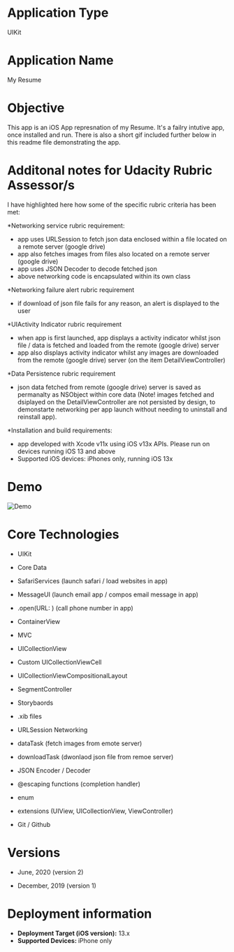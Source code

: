 # Application Type
UIKit

# Application Name
My Resume

# Objective
This app is an iOS App represnation of my Resume. It's a failry intutive app, once installed and run. There is also a short gif included further below in this readme file demonstrating the app.

# Additonal notes for Udacity Rubric Assessor/s
I have highlighted here how some of the specific rubric criteria has been met: 

*Networking service rubric requirement:
- app uses URLSession to fetch json data enclosed within a file located on a remote server (google drive)
- app also fetches images from files also located on a remote server (google drive)
- app uses JSON Decoder to decode fetched json
- above networking code is encapsulated within its own class

*Networking failure alert rubric requirement
- if download of json file fails for any reason, an alert is displayed to the user

*UIActivity Indicator rubric requirement
- when app is first launched, app displays a activity indicator whilst json file / data is fetched and loaded from the remote (google drive) server
- app also displays activity indicator whilst any images are downloaded from the remote (google drive) server (on the item DetailViewController)

*Data Persistence rubric requirement
- json data fetched from remote (google drive) server is saved as permanalty as NSObject within core data (Note! images fetched and dsiplayed on the DetailViewController are not persisted by design, to demonstarte networking per app launch without needing to uninstall and reinstall app).

*Installation and build requirements:
- app developed with Xcode v11x using iOS v13x APIs. Please run on devices running iOS 13 and above
- Supported iOS devices: iPhones only, running iOS 13x


# Demo
![Demo](Demo_29122019.gif)

# Core Technologies

- UIKit

- Core Data

- SafariServices (launch safari / load websites in app)

- MessageUI (launch email app / compos email message in app)

- .open(URL: ) (call phone number in app)

- ContainerView

- MVC

- UICollectionView

- Custom UICollectionViewCell

- UICollectionViewCompositionalLayout

- SegmentController

- Storybaords

- .xib files

- URLSession Networking 

- dataTask (fetch images from emote server)

- downloadTask (dwonlaod json file from remoe server)

- JSON Encoder / Decoder

- @escaping functions (completion handler)

- enum

- extensions (UIView, UICollectionView, ViewController)

- Git / Github


# Versions
- June, 2020 (version 2)

- December, 2019 (version 1)

# Deployment information

- <strong>Deployment Target (iOS version):</strong> 13.x
- <strong>Supported Devices: </strong>iPhone only

